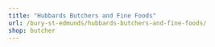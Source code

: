 ```yaml
---
title: "Hubbards Butchers and Fine Foods"
url: /bury-st-edmunds/hubbards-butchers-and-fine-foods/
shop: butcher
---
```

